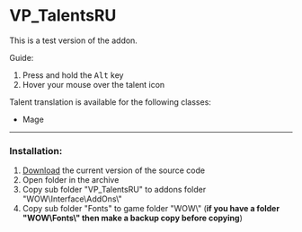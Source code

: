 # VP_TalentsRU

This is a test version of the addon.

Guide:
1. Press and hold the <kbd>Alt</kbd> key
2. Hover your mouse over the talent icon

Talent translation is available for the following classes:
- Mage

---

### Installation:
1. [Download](https://github.com/GoodOldWoW/VP_TalentsRU/archive/refs/heads/main.zip) the current version of the source code
2. Open folder in the archive
3. Copy sub folder "VP_TalentsRU" to addons folder "WOW\\Interface\\AddOns\\"
4. Copy sub folder "Fonts" to game folder "WOW\\" (**if you have a folder "WOW\\Fonts\\" then make a backup copy before copying**)

